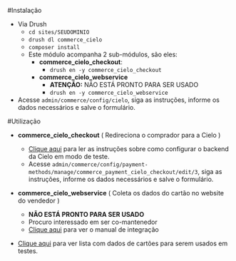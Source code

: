 #Instalação
* Via Drush
  * `cd sites/SEUDOMINIO`
  * `drush dl commerce_cielo`
  * `composer install`
  * Este módulo acompanha 2 sub-módulos, são eles:
     * **commerce_cielo_checkout**:
       * `drush en -y commerce_cielo_checkout`
     * **commerce_cielo_webservice**
       * **ATENÇÃO:** NÃO ESTÁ PRONTO PARA SER USADO
       * `drush en -y commerce_cielo_webservice`
* Acesse `admin/commerce/config/cielo`, siga as instruções, informe os dados necessários e salve o formulário.

#Utilização
* **commerce_cielo_checkout** ( Redireciona o comprador para a Cielo )
  * [Clique aqui](http://developercielo.github.io/Checkout-Cielo/) para ler as instruções sobre como configurar o 
  backend da Cielo em modo de teste.
  * Acesse `admin/commerce/config/payment-methods/manage/commerce_payment_cielo_checkout/edit/3`, siga as instruções,
  informe os dados necessários e salve o formulário.

* **commerce_cielo_webservice** ( Coleta os dados do cartão no website do vendedor )
  * **NÃO ESTÁ PRONTO PARA SER USADO**
  * Procuro interessado em ser co-mantenedor
  * [Clique aqui](https://developercielo.github.io/Webservice-1.5) para ver o manual de integração

* [Clique aqui](https://github.com/drupalista-br/CheckoutCielo-Library/blob/2.x-dev/card_numbers_for_testing.txt)
para ver lista com dados de cartões para serem usados em testes.
